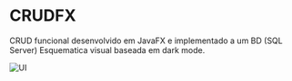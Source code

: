 # CRUDFX
CRUD funcional desenvolvido em JavaFX e implementado a um BD (SQL Server)
Esquematica visual baseada em dark mode.

![UI](https://i.imgur.com/cAOX4Ny.png)
